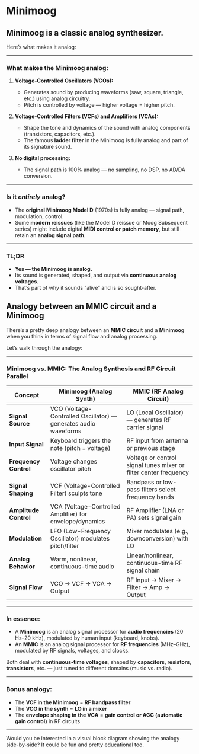 # **Minimoog**

## **Minimoog** is a classic **analog synthesizer**.

Here’s what makes it analog:

---

### **What makes the Minimoog analog:**

1. **Voltage-Controlled Oscillators (VCOs):**  
   - Generates sound by producing waveforms (saw, square, triangle, etc.) using analog circuitry.
   - Pitch is controlled by voltage — higher voltage = higher pitch.

2. **Voltage-Controlled Filters (VCFs) and Amplifiers (VCAs):**  
   - Shape the tone and dynamics of the sound with analog components (transistors, capacitors, etc.).
   - The famous **ladder filter** in the Minimoog is fully analog and part of its signature sound.

3. **No digital processing:**  
   - The signal path is 100% analog — no sampling, no DSP, no AD/DA conversion.

---

### **Is it *entirely* analog?**

- The **original Minimoog Model D** (1970s) is fully analog — signal path, modulation, control.
- Some **modern reissues** (like the Model D reissue or Moog Subsequent series) might include digital **MIDI control or patch memory**, but still retain an **analog signal path**.

---

### **TL;DR**

- **Yes — the Minimoog is analog.**
- Its sound is generated, shaped, and output via **continuous analog voltages**.
- That’s part of why it sounds “alive” and is so sought-after.


## Analogy between an **MMIC circuit** and a **Minimoog** 

There’s a pretty deep analogy between an **MMIC circuit** and a **Minimoog** when you think in terms of signal flow and analog processing.

Let’s walk through the analogy:

---

### **Minimoog vs. MMIC: The Analog Synthesis and RF Circuit Parallel**

| Concept | **Minimoog (Analog Synth)** | **MMIC (RF Analog Circuit)** |
|---------|-----------------------------|-------------------------------|
| **Signal Source** | VCO (Voltage-Controlled Oscillator) — generates audio waveforms | LO (Local Oscillator) — generates RF carrier signal |
| **Input Signal** | Keyboard triggers the note (pitch = voltage) | RF input from antenna or previous stage |
| **Frequency Control** | Voltage changes oscillator pitch | Voltage or control signal tunes mixer or filter center frequency |
| **Signal Shaping** | VCF (Voltage-Controlled Filter) sculpts tone | Bandpass or low-pass filters select frequency bands |
| **Amplitude Control** | VCA (Voltage-Controlled Amplifier) for envelope/dynamics | RF Amplifier (LNA or PA) sets signal gain |
| **Modulation** | LFO (Low-Frequency Oscillator) modulates pitch/filter | Mixer modulates (e.g., downconversion) with LO |
| **Analog Behavior** | Warm, nonlinear, continuous-time audio | Linear/nonlinear, continuous-time RF signal chain |
| **Signal Flow** | VCO → VCF → VCA → Output | RF Input → Mixer → Filter → Amp → Output |

---

### **In essence:**
- A **Minimoog** is an analog signal processor for **audio frequencies** (20 Hz–20 kHz), modulated by human input (keyboard, knobs).
- An **MMIC** is an analog signal processor for **RF frequencies** (MHz–GHz), modulated by RF signals, voltages, and clocks.

Both deal with **continuous-time voltages**, shaped by **capacitors, resistors, transistors**, etc. — just tuned to different domains (music vs. radio).

---

### **Bonus analogy:**
- The **VCF in the Minimoog** = **RF bandpass filter**
- The **VCO in the synth** = **LO in a mixer**
- The **envelope shaping in the VCA** = **gain control or AGC (automatic gain control)** in RF circuits

---

Would you be interested in a visual block diagram showing the analogy side-by-side? It could be fun and pretty educational too.

